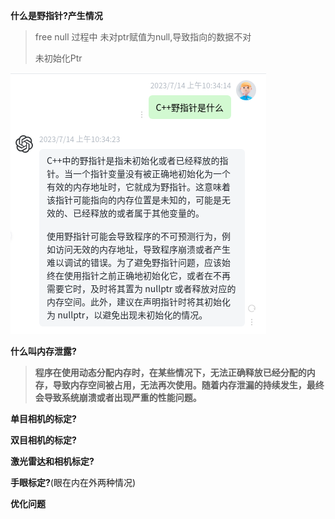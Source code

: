 **什么是野指针?产生情况**

> free null 过程中 未对ptr赋值为null,导致指向的数据不对
>
> 未初始化Ptr

![image-20230714103537862](C++interview/image-20230714103537862.png)

**什么叫内存泄露?**

> **程序在使用动态分配内存时，在某些情况下，无法正确释放已经分配的内存，导致内存空间被占用，无法再次使用。随着内存泄漏的持续发生，最终会导致系统崩溃或者出现严重的性能问题。**





**单目相机的标定?**

**双目相机的标定?**

**激光雷达和相机标定?**

**手眼标定?**(眼在内在外两种情况)





**优化问题**



